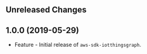 Unreleased Changes
------------------

1.0.0 (2019-05-29)
------------------

* Feature - Initial release of `aws-sdk-iotthingsgraph`.

